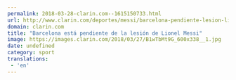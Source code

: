 ```yaml
---
permalink: 2018-03-28-clarin.com--1615150733.html
url: http://www.clarin.com/deportes/messi/barcelona-pendiente-lesion-lionel-messi_0_B1aFZMKcM.html
domain: clarin.com
title: "Barcelona está pendiente de la lesión de Lionel Messi"
image: https://images.clarin.com/2018/03/27/B1wTbMt9G_600x338__1.jpg
date: undefined
category: sport
translations: 
 - 'en'
---
```


